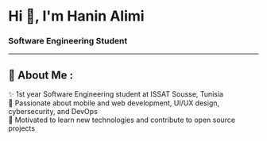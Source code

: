 #                                                              Hi 👋, I'm Hanin Alimi

###                                                         Software Engineering Student

---

## 💫 About Me :
✨ 1st year Software Engineering student at ISSAT Sousse, Tunisia  
📱 Passionate about mobile and web development, UI/UX design, cybersecurity, and DevOps  
🚀 Motivated to learn new technologies and contribute to open source projects  
